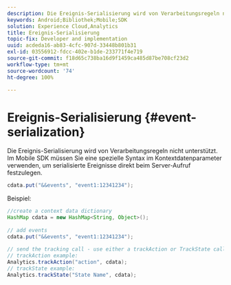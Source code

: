 ```yaml
---
description: Die Ereignis-Serialisierung wird von Verarbeitungsregeln nicht unterstützt. Im Mobile SDK müssen Sie eine spezielle Syntax im Kontextdatenparameter verwenden, um serialisierte Ereignisse direkt beim Server-Aufruf festzulegen.
keywords: Android;Bibliothek;Mobile;SDK
solution: Experience Cloud,Analytics
title: Ereignis-Serialisierung
topic-fix: Developer and implementation
uuid: acdeda16-ab83-4cfc-907d-33448b801b31
exl-id: 03556912-fdcc-402e-b1de-233771f4e719
source-git-commit: f18d65c738ba16d9f1459ca485d87be708cf23d2
workflow-type: tm+mt
source-wordcount: '74'
ht-degree: 100%

---
```


# Ereignis-Serialisierung {#event-serialization}

Die Ereignis-Serialisierung wird von Verarbeitungsregeln nicht unterstützt. Im Mobile SDK müssen Sie eine spezielle Syntax im Kontextdatenparameter verwenden, um serialisierte Ereignisse direkt beim Server-Aufruf festzulegen.

```java
cdata.put("&&events", "event1:12341234");
```

Beispiel:

```java
//create a context data dictionary 
HashMap cdata = new HashMap<String, Object>(); 
 
// add events 
cdata.put("&&events", "event1:12341234"); 
 
// send the tracking call - use either a trackAction or TrackState call. 
// trackAction example: 
Analytics.trackAction("action", cdata); 
// trackState example: 
Analytics.trackState("State Name", cdata);
```
